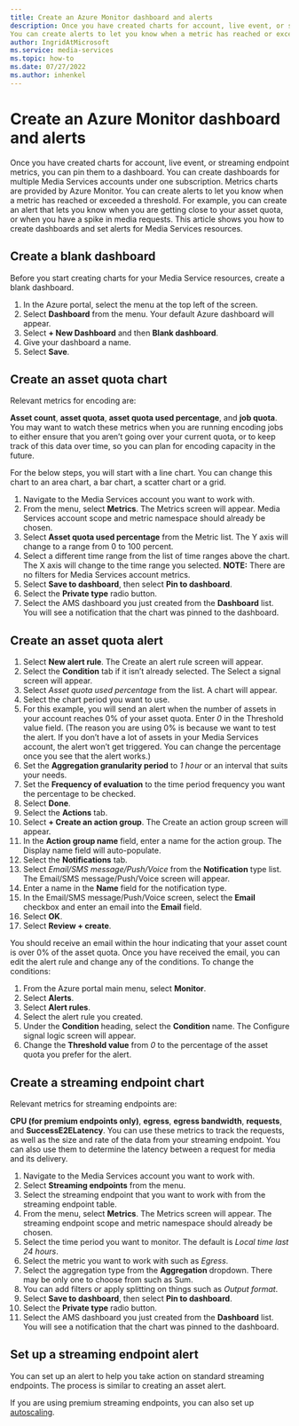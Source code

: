 ```yaml
---
title: Create an Azure Monitor dashboard and alerts
description: Once you have created charts for account, live event, or streaming endpoint metrics, you can pin them to a dashboard. You can create dashboards for multiple Media Services accounts under one subscription. Metrics charts are provided by Azure Monitor.
You can create alerts to let you know when a metric has reached or exceeded a threshold. For example, you can create an alert that lets you know when you are getting close to your asset quota, or when you have a spike in media requests. This article shows you how to create dashboards and set alerts for Media Services resources.
author: IngridAtMicrosoft
ms.service: media-services
ms.topic: how-to
ms.date: 07/27/2022
ms.author: inhenkel
---
```


# Create an Azure Monitor dashboard and alerts

Once you have created charts for account, live event, or streaming endpoint metrics, you can pin them to a dashboard. You can create dashboards for multiple Media Services accounts under one subscription. Metrics charts are provided by Azure Monitor.
You can create alerts to let you know when a metric has reached or exceeded a threshold. For example, you can create an alert that lets you know when you are getting close to your asset quota, or when you have a spike in media requests. This article shows you how to create dashboards and set alerts for Media Services resources.

## Create a blank dashboard

Before you start creating charts for your Media Service resources, create a blank dashboard.

1. In the Azure portal, select the menu at the top left of the screen.
1. Select **Dashboard** from the menu. Your default Azure dashboard will appear.
1. Select **+ New Dashboard** and then **Blank dashboard**.
1. Give your dashboard a name.
1. Select **Save**.

## Create an asset quota chart

Relevant metrics for encoding are:

**Asset count**, **asset quota**, **asset quota used percentage**, and **job quota**. You may want to watch these metrics when you are running encoding jobs to either ensure that you aren’t going over your current quota, or to keep track of this data over time, so you can plan for encoding capacity in the future.

For the below steps, you will start with a line chart. You can change this chart to an area chart, a bar chart, a scatter chart or a grid.

1. Navigate to the Media Services account you want to work with.
1. From the menu, select **Metrics**. The Metrics screen will appear. Media Services account scope and metric namespace should already be chosen.
1. Select **Asset quota used percentage** from the Metric list. The Y axis will change to a range from 0 to 100 percent.
1. Select a different time range from the list of time ranges above the chart. The X axis will change to the time range you selected.    **NOTE:** There are no filters for Media Services account metrics.
1. Select **Save to dashboard**, then select **Pin to dashboard**.
1. Select the **Private type** radio button.
1. Select the AMS dashboard you just created from the **Dashboard** list. You will see a notification that the chart was pinned to the dashboard.

## Create an asset quota alert

1. Select **New alert rule**. The Create an alert rule screen will appear.
1. Select the **Condition** tab if it isn’t already selected. The Select a signal screen will appear.
1. Select *Asset quota used percentage* from the list. A chart will appear.
1. Select the chart period you want to use.
1. For this example, you will send an alert when the number of assets in your account reaches 0% of your asset quota. Enter *0* in the Threshold value field. (The reason you are using 0% is because we want to test the alert.  If you don’t have a lot of assets in your Media Services account, the alert won’t get triggered.  You can change the percentage once you see that the alert works.)
1. Set the **Aggregation granularity period** to *1 hour* or an interval that suits your needs.
1. Set the **Frequency of evaluation** to the time period frequency you want the percentage to be checked.
1. Select **Done**.
1. Select the **Actions** tab.
1. Select **+ Create an action group**. The Create an action group screen will appear.
1. In the **Action group name** field, enter a name for the action group. The Display name field will auto-populate.
1. Select the **Notifications** tab.
1. Select *Email/SMS message/Push/Voice* from the **Notification** type list. The Email/SMS message/Push/Voice screen will appear.
1. Enter a name in the **Name** field for the notification type.
1. In the Email/SMS message/Push/Voice screen, select the **Email** checkbox and enter an email into the **Email** field.
1. Select **OK**.
1. Select **Review + create**.

You should receive an email within the hour indicating that your asset count is over 0% of the asset quota. Once you have received the email, you can edit the alert rule and change any of the conditions.  To change the conditions:

1. From the Azure portal main menu, select **Monitor**.
1. Select **Alerts**.
1. Select **Alert rules**.
1. Select the alert rule you created.
1. Under the **Condition** heading, select the **Condition** name. The Configure signal logic screen will appear.
1. Change the **Threshold value** from *0* to the percentage of the asset quota you prefer for the alert.

## Create a streaming endpoint chart

Relevant metrics for streaming endpoints are:

**CPU (for premium endpoints only)**, **egress**, **egress bandwidth**, **requests**, and **SuccessE2ELatency**. You can use these metrics to track the requests, as well as the size and rate of the data from your streaming endpoint. You can also use them to determine the latency between a request for media and its delivery.

1. Navigate to the Media Services account you want to work with.
1. Select **Streaming endpoints** from the menu.
1. Select the streaming endpoint that you want to work with from the streaming endpoint table.
1. From the menu, select **Metrics**. The Metrics screen will appear. The streaming endpoint scope and metric namespace should already be chosen.
1. Select the time period you want to monitor. The default is *Local time last 24 hours*.
1. Select the metric you want to work with such as *Egress*.
1. Select the aggregation type from the **Aggregation** dropdown. There may be only one to choose from such as Sum.
1. You can add filters or apply splitting on things such as *Output format*.
1. Select **Save to dashboard**, then select **Pin to dashboard**.
1. Select the **Private type** radio button.
1. Select the AMS dashboard you just created from the **Dashboard** list. You will see a notification that the chart was pinned to the dashboard.

## Set up a streaming endpoint alert

You can set up an alert to help you take action on standard streaming endpoints. The process is similar to creating an asset alert.

If you are using premium streaming endpoints, you can also set up [autoscaling](../streaming-endpoint-autoscaling-how-to.md).